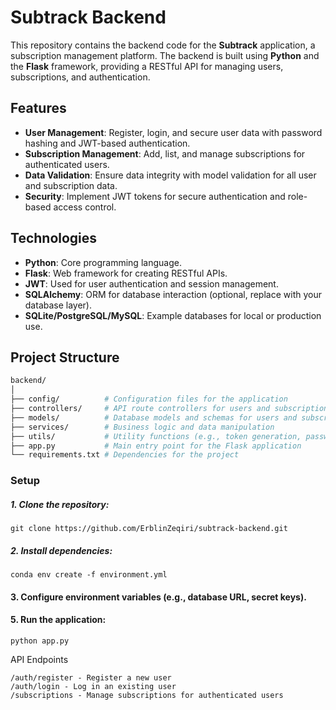 # Subtrack Backend

This repository contains the backend code for the **Subtrack** application, a subscription management platform. The backend is built using **Python** and the **Flask** framework, providing a RESTful API for managing users, subscriptions, and authentication.

## Features

- **User Management**: Register, login, and secure user data with password hashing and JWT-based authentication.
- **Subscription Management**: Add, list, and manage subscriptions for authenticated users.
- **Data Validation**: Ensure data integrity with model validation for all user and subscription data.
- **Security**: Implement JWT tokens for secure authentication and role-based access control.

## Technologies

- **Python**: Core programming language.
- **Flask**: Web framework for creating RESTful APIs.
- **JWT**: Used for user authentication and session management.
- **SQLAlchemy**: ORM for database interaction (optional, replace with your database layer).
- **SQLite/PostgreSQL/MySQL**: Example databases for local or production use.

## Project Structure

```bash
backend/
│
├── config/          # Configuration files for the application
├── controllers/     # API route controllers for users and subscriptions
├── models/          # Database models and schemas for users and subscriptions
├── services/        # Business logic and data manipulation
├── utils/           # Utility functions (e.g., token generation, password hashing)
├── app.py           # Main entry point for the Flask application
└── requirements.txt # Dependencies for the project
```

### Setup

##### 1. Clone the repository:
    git clone https://github.com/ErblinZeqiri/subtrack-backend.git

##### 2. Install dependencies:

    conda env create -f environment.yml

#### 3. Configure environment variables (e.g., database URL, secret keys).

#### 5. Run the application:

    python app.py

API Endpoints

    /auth/register - Register a new user
    /auth/login - Log in an existing user
    /subscriptions - Manage subscriptions for authenticated users
